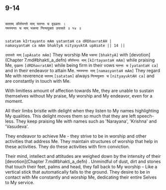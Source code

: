 ## 9-14

```shloka-sa

सततम् कीर्तयन्तो माम् यतन्तः च दृढव्रताः ।
नमस्यन्तः च माम् भक्त्या नित्ययुक्ता उपासते ॥ १४ ॥

```
```shloka-sa-hk

satatam kIrtayanto mAm yatantaH ca dRDhavratAH |
namasyantaH ca mAm bhaktyA nityayuktA upAsate || 14 ||

```
`उपासते माम्` `[upAsate mAm]` They worship Me `भक्त्या` `[bhaktyA]` with 
[devotion](Chapter 7.md#bhakti_a_defn) `कीर्तयन्तः माम्` `[kIrtayantaH mAm]` while praising Me, `दृढव्रताः` `[dRDhavratAH]` while being firm in their vows `यतन्तः च` `[yatantaH ca]` and in their endeavor to attain Me. `नमस्यन्तः माम्` `[namasyantaH mAm]` They regard Me with reverence `सततम्` `[satatam]` always `नित्ययुक्ताः च` `[nityayuktAH ca]` and are constantly in touch with Me.

With limitless amount of affection towards Me, they are unable to sustain themselves without My praise, My worship and My endeavor, even for a moment. 

All their limbs bristle with delight when they listen to My names highlighting My qualities. This delight moves them so much that they are left speech-less. They keep praising Me with names such as 'Narayana', 'Krishna' and 'Vasudeva'. 

They endeavor to achieve Me - they strive to be in worship and other activities that address Me. They maintain structures of worship that help in these activities. They do these activities with firm conviction. 

Their mind, intellect and attitudes are weighed down by the intensity of their 
[devotion](Chapter 7.md#bhakti_a_defn)
. Unmindful of dust, dirt and stones that touch their feet, palms and head, they fall back to My worship – Like a vertical stick that automatically falls to the ground. They desire to be in contact with Me constantly and worship Me, dedicating their entire Selves to My service.


